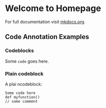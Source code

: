 # Welcome to Homepage

For full documentation visit [mkdocs.org](https://www.mkdocs.org).

## Code Annotation Examples

### Codeblocks

Some `code` goes here.

### Plain codeblock

A plai ncodeblock:

```
Some code here
def myfunction()
// some comment
```
